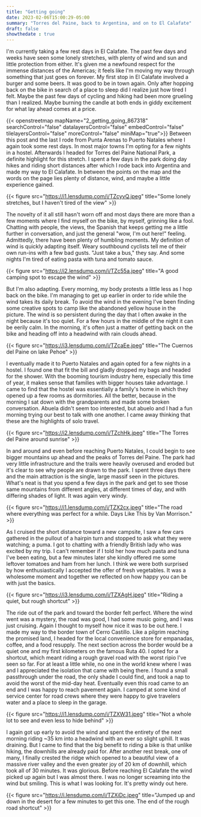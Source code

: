 ```yaml
---
title: "Getting going"
date: 2023-02-06T15:00:29-05:00
summary: "Torres del Paine, back to Argentina, and on to El Calafate"
draft: false
showthedate : true
---
```

I'm currently taking a few rest days in El Calafate. The past few days and weeks have seen some lonely stretches, with plenty of wind and sun and little protection from either. It's given me a newfound respect for the immense distances of the Americas; it feels like I'm moving my way through something that just goes on forever. My first stop in El Calafate involved a burger and some beers. It was good to be in town again. Only after hopping back on the bike in search of a place to sleep did I realize just how tired I felt. Maybe the past few days of cycling and hiking had been more grueling than I realized. Maybe burning the candle at both ends in giddy excitement for what lay ahead comes at a price.

<!--but only after getting back on the bike to find a place to sleep did I realize how tired I felt. Maybe trying to power through the long desert stretches and my excitement for what lays ahead had me burning the candle at both ends a bit? After the grueling past few days my first stop in El Calafate involved a burger and some beers.-->
{{< openstreetmap mapName="2_getting_going_867318"  searchControl="false" datalayersControl="false" embedControl="false" tilelayersControl="false" moreControl="false" miniMap="true">}}
Between this post and the last I rode from Punta Arenas to Puerto Natales where I again took some rest days. In most major towns I'm opting for a few nights in a hostel. Afterwards I headed for Torres del Paine National Park, a definite highlight for this stretch. I spent a few days in the park doing day hikes and riding short distances after which I rode back into Argentina and made my way to El Calafate. In between the points on the map and the words on the page lies plenty of distance, wind, and maybe a little experience gained.

{{< figure src="https://i1.lensdump.com/i/TZcyvQ.jpeg" title="Some lonely stretches, but I haven't tired of the view" >}}

The novelty of it all still hasn't worn off and most days there are more than a few moments where I find myself on the bike, by myself, grinning like a fool. Chatting with people, the views, the Spanish that keeps getting me a little further in conversation, and just the general "wow, I'm out here!" feeling. Admittedly, there have been plenty of humbling moments. My definition of wind is quickly adapting itself. Weary southbound cyclists tell me of their own run-ins with a few bad gusts. "Just take a bus," they say. And some nights I'm tired of eating pasta with tuna and tomato sauce.

{{< figure src="https://i2.lensdump.com/i/TZc55a.jpeg" title="A good camping spot to escape the wind" >}}

But I'm also adapting. Every morning, my body protests a little less as I hop back on the bike. I'm managing to get up earlier in order to ride while the wind takes its daily break. To avoid the wind in the evening I've been finding some creative spots to camp like the abandoned yellow house in the picture. The wind is so persistent during the day that I often awake in the night because it's too quiet. For a few hours in the middle of the night it can be eerily calm. In the morning, it's often just a matter of getting back on the bike and heading off into a headwind with rain clouds ahead.

{{< figure src="https://i3.lensdump.com/i/TZcaEe.jpeg" title="The Cuernos del Paine on lake Pehoe" >}}

I eventually made it to Puerto Natales and again opted for a few nights in a hostel. I found one that fit the bill and gladly dropped my bags and headed for the shower. With the booming tourism industry here, especially this time of year, it makes sense that families with bigger houses take advantage. I came to find that the hostel was essentially a family's home in which they opened up a few rooms as dormitories. All the better, because in the morning I sat down with the grandparents and made some broken conversation. Abuela didn't seem too interested, but abuelo and I had a fun morning trying our best to talk with one another. I came away thinking that these are the highlights of solo travel. 

{{< figure src="https://i2.lensdump.com/i/TZchHk.jpeg" title="The Torres del Paine around sunrise" >}}

In and around and even before reaching Puerto Natales, I could begin to see bigger mountains up ahead and the peaks of Torres del Paine. The park had very little infrastructure and the trails were heavily overused and eroded but it's clear to see why people are drawn to the park. I spent three days there and the main attraction is the single, large massif seen in the pictures. What's neat is that you spend a few days in the park and get to see those same mountains from different angles, at different times of day, and with differing shades of light. It was again very windy.

{{< figure src="https://i1.lensdump.com/i/TZX2cx.jpeg" title="The road where everything was perfect for a while. Days Like This by Van Morrison." >}}

As I cruised the short distance toward a new campsite, I saw a few cars gathered in the pullout of a hairpin turn and stopped to ask what they were watching; a puma. I got to chatting with a friendly British lady who was excited by my trip. I can't remember if I told her how much pasta and tuna I've been eating, but a few minutes later she kindly offered me some leftover tomatoes and ham from her lunch. I think we were both surprised by how enthusiastically I accepted the offer of fresh vegetables. It was a wholesome moment and together we reflected on how happy you can be with just the basics.

{{< figure src="https://i3.lensdump.com/i/TZXAgH.jpeg" title="Riding a quiet, but rough shortcut" >}}

The ride out of the park and toward the border felt perfect. Where the wind went was a mystery, the road was good, I had some music going, and I was just cruising. Again I thought to myself how nice it was to be out here. I made my way to the border town of Cerro Castillo. Like a pilgrim reaching the promised land, I headed for the local convenience store for empanadas, coffee, and a food resupply. The next section across the border would be a quiet one and my first kilometers on the famous Ruta 40. I opted for a shortcut, which meant riding a rough gravel road with the worst ripio I've seen so far. For at least a little while, no one in the world knew where I was and I appreciated the isolation that came with being there. I found a small passthrough under the road, the only shade I could find, and took a nap to avoid the worst of the mid-day heat. Eventually even this road came to an end and I was happy to reach pavement again. I camped at some kind of service center for road crews where they were happy to give travelers water and a place to sleep in the garage.

{{< figure src="https://i1.lensdump.com/i/TZXW31.jpeg" title="Not a whole lot to see and even less to hide behind" >}}

I again got up early to avoid the wind and spent the entirety of the next morning riding ~35 km into a headwind with an ever so slight uphill. It was draining. But I came to find that the big benefit to riding a bike is that unlike hiking, the downhills are already paid for. After another rest break, one of many, I finally crested the ridge which opened to a beautiful view of a massive river valley and the even greater joy of 20 km of downhill, which took all of 30 minutes. It was glorious. Before reaching El Calafate the wind picked up again but I was almost there. I was no longer screaming into the wind but smiling. This is what I was looking for. It's pretty windy out here.

{{< figure src="https://i.lensdump.com/i/TZXiDc.jpeg" title="Jumped up and down in the desert for a few minutes to get this one. The end of the rough road shortcut" >}}